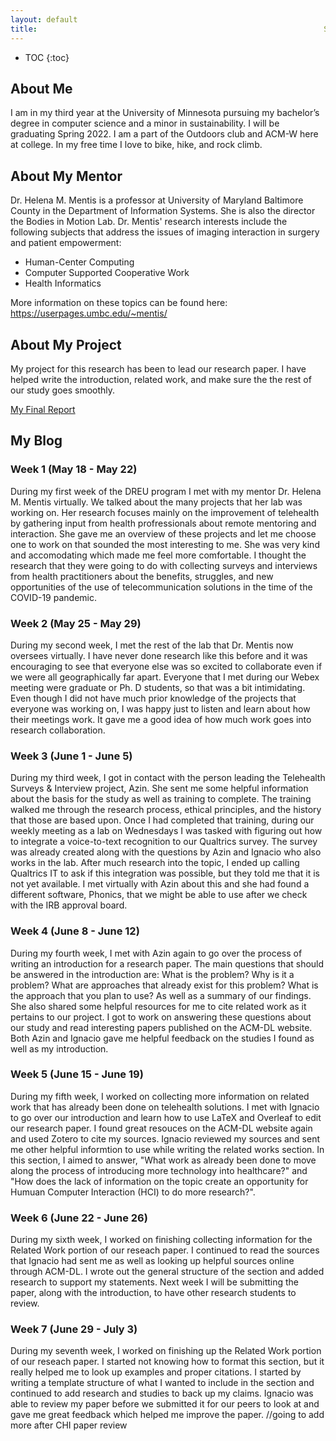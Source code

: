 ```yaml
---
layout: default
title:                                                                Summer 2020 DREU Project Site
---
```

* TOC
{:toc}
## About Me

I am in my third year at the University of Minnesota pursuing my bachelor’s degree in computer science and a minor in sustainability. I will be graduating Spring 2022. I am a part of the Outdoors club and ACM-W here at college. In my free time I love to bike, hike, and rock climb.


## About My Mentor
Dr. Helena M. Mentis is a professor at University of Maryland Baltimore County in the Department of Information Systems. She is also the director the Bodies in Motion Lab.
Dr. Mentis' research interests include the following subjects that address the issues of imaging interaction in surgery and patient empowerment: 

  - Human-Center Computing
  - Computer Supported Cooperative Work
  - Health Informatics 
  
  More information on these topics can be found here: <https://userpages.umbc.edu/~mentis/>
  

## About My Project
My project for this research has been to lead our research paper. I have helped write the introduction, related work, and make sure the the rest of our study goes smoothly. 

[My Final Report](files/finalreport.pdf)

## My Blog
### Week 1 (May 18 - May 22) <br/>
During my first week of the DREU program I met with my mentor Dr. Helena M. Mentis virtually. We talked about the many projects that her lab was working on. Her research focuses mainly on the improvement of telehealth by gathering input from health profressionals about remote mentoring and interaction. She gave me an overview of these projects and let me choose one to work on that sounded the most interesting to me. She was very kind and accomodating which made me feel more comfortable. I thought the research that they were going to do with collecting surveys and interviews from health practitioners about the benefits, struggles, and new opportunities of the use of telecommunication solutions in the time of the COVID-19 pandemic. 

### Week 2 (May 25 - May 29) <br/>
During my second week, I met the rest of the lab that Dr. Mentis now oversees virtually. I have never done research like this before and it was encouraging to see that everyone else was so excited to collaborate even if we were all geographically far apart. Everyone that I met during our Webex meeting were graduate or Ph. D students, so that was a bit intimidating. Even though I did not have much prior knowledge of the projects that everyone was working on, I was happy just to listen and learn about how their meetings work. It gave me a good idea of how much work goes into research collaboration. 

### Week 3 (June 1 - June 5) <br/>
During my third week, I got in contact with the person leading the Telehealth Surveys & Interview project, Azin. She sent me some helpful information about the basis for the study as well as training to complete. The training walked me through the research process, ethical principles, and the history that those are based upon. Once I had completed that training, during our weekly meeting as a lab on Wednesdays I was tasked with figuring out how to integrate a voice-to-text recognition to our Qualtrics survey. The survey was already created along with the questions by Azin and Ignacio who also works in the lab. After much research into the topic, I ended up calling Qualtrics IT to ask if this integration was possible, but they told me that it is not yet available. I met virtually with Azin about this and she had found a different software, Phonics, that we might be able to use after we check with the IRB approval board. 

### Week 4 (June 8 - June 12) <br/>
During my fourth week, I met with Azin again to go over the process of writing an introduction for a research paper. The main questions that should be answered in the introduction are: What is the problem? Why is it a problem? What are approaches that already exist for this problem? What is the approach that you plan to use? As well as a summary of our findings. She also shared some helpful resources for me to cite related work as it pertains to our project. I got to work on answering these questions about our study and read interesting papers published on the ACM-DL website. Both Azin and Ignacio gave me helpful feedback on the studies I found as well as my introduction. 

### Week 5 (June 15 - June 19) <br/>
During my fifth week, I worked on collecting more information on related work that has already been done on telehealth solutions. I met with Ignacio to go over our introduction and learn how to use LaTeX and Overleaf to edit our research paper. I found great resouces on the ACM-DL website again and used Zotero to cite my sources. Ignacio reviewed my sources and sent me other helpful informtion to use while writing the related works section. In this section, I aimed to answer, "What work as already been done to move along the process of introducing more technology into healthcare?" and "How does the lack of information on the topic create an opportunity for Humuan Computer Interaction (HCI) to do more research?".

### Week 6 (June 22 - June 26) <br/>
During my sixth week, I worked on finishing collecting information for the Related Work portion of our reseach paper. I continued to read the sources that Ignacio had sent me as well as looking up helpful sources online through ACM-DL. I wrote out the general structure of the section and added research to support my statements. Next week I will be submitting the paper, along with the introduction, to have other research students to review. 

### Week 7 (June 29 - July 3) </br>
During my seventh week, I worked on finishing up the Related Work portion of our reseach paper. I started not knowing how to format this section, but it really helped me to look up examples and proper citations. I started by writing a template structure of what I wanted to include in the section and continued to add research and studies to back up my claims. Ignacio was able to review my paper before we submitted it for our peers to look at and gave me great feedback which helped me improve the paper. //going to add more after CHI paper review

